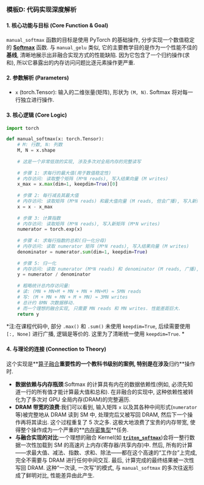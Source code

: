 ### 模板D: 代码实现深度解析

#### 1. 核心功能与目标 (Core Function & Goal)
`manual_softmax` 函数的目标是使用 PyTorch 的基础操作, 分步实现一个数值稳定的 **[Softmax](./Lecture6-Softmax.md)** 函数. 与 `manual_gelu` 类似, 它的主要教学目的是作为一个性能不佳的**基线**, 清晰地展示出非融合实现方式的性能缺陷. 因为它包含了一个归约操作(求和), 所以它暴露出的内存访问问题比逐元素操作更严重. 

#### 2. 参数解析 (Parameters)
*   `x` (torch.Tensor): 输入的二维张量(矩阵), 形状为 `(M, N)`. Softmax 将对每一行独立进行操作. 

#### 3. 核心逻辑 (Core Logic)
```python
import torch

def manual_softmax(x: torch.Tensor):
    # M: 行数, N: 列数
    M, N = x.shape
    
    # 这是一个非常低效的实现, 涉及多次对全局内存的完整读写
    
    # 步骤 1: 求每行的最大值(用于数值稳定性)
    # 内存访问: 读取整个矩阵 (M*N reads), 写入结果向量 (M writes)
    x_max = x.max(dim=1, keepdim=True)[0]
    
    # 步骤 2: 每行减去其最大值
    # 内存访问: 读取矩阵 (M*N reads) 和最大值向量 (M reads, 但会广播), 写入新矩阵 (M*N writes)
    x = x - x_max
    
    # 步骤 3: 计算指数
    # 内存访问: 读取矩阵 (M*N reads), 写入新矩阵 (M*N writes)
    numerator = torch.exp(x)
    
    # 步骤 4: 求每行指数的总和(归一化分母)
    # 内存访问: 读取 numerator 矩阵 (M*N reads), 写入结果向量 (M writes)
    denominator = numerator.sum(dim=1, keepdim=True)
    
    # 步骤 5: 归一化
    # 内存访问: 读取 numerator (M*N reads) 和 denominator (M reads, 广播), 写入最终结果 (M*N writes)
    y = numerator / denominator
    
    # 粗略统计总内存访问量:
    # 读: (MN + MN+M + MN + MN + MN+M) ≈ 5MN reads
    # 写: (M + MN + MN + M + MN) ≈ 3MN writes
    # 总计约 8MN 次数据移动. 
    # 而一个理想的融合实现, 只需要 MN reads 和 MN writes. 性能差距巨大. 
    return y
```
*注:在课程代码中, 部分 `.max()` 和 `.sum()` 未使用 `keepdim=True`, 后续需要使用 `[:, None]` 进行广播, 逻辑是等价的. 这里为了清晰统一使用 `keepdim=True`. *

#### 4. 与理论的连接 (Connection to Theory)
这个实现是**[算子融合](./Lecture6-Kernel-Fusion.md)**重要性的一个教科书级别的案例, 特别是在涉及**归约**操作时. 

*   **数据依赖与内存瓶颈**:Softmax 的计算具有内在的数据依赖性(例如, 必须先知道一行的所有值才能计算最大值和总和). 在非融合的实现中, 这种依赖性被转化为了多次对 GPU 全局内存(DRAM)的完整遍历. 
*   **DRAM 带宽的浪费**:我们可以看到, 输入矩阵 `x` 以及其各种中间形式(`numerator` 等)被完整地从 DRAM 读到 SM 中, 处理完后又被写回 DRAM, 然后下一个操作再将其读出. 这个过程重复了 5 次之多. 这极大地浪费了宝贵的内存带宽, 使得整个操作成为一个严重的**[内存密集型](./Lecture6-Memory-vs-Compute-Bound.md)**任务. 
*   **与融合实现的对比**:一个理想的融合 Kernel(如 **[`triton_softmax`](./Lecture6-Code-triton_softmax.md)**)会将一整行数据一次性加载到 SM 的高速片上内存(寄存器/共享内存)中. 然后, 所有的计算——求最大值、减法、指数、求和、除法——都在这个高速的“工作台”上完成, 完全不需要与 DRAM 进行任何中间交互. 最后, 计算完成的最终结果被一次性写回 DRAM. 这种“一次读, 一次写”的模式, 与 `manual_softmax` 的多次往返形成了鲜明对比, 性能差异由此产生. 